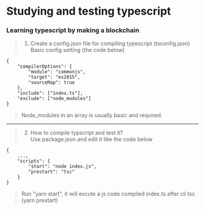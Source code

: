 # Studying and testing typescript

### Learning typescript by making a blockchain

> 1. Create a config.json file for compiling typescript (tsconfig.json) \
Basic config setting (the code below)

```
{
    "compilerOptions": {
        "module": "commonjs",
        "target": "es2015",
        "sourceMap": true
    },
    "include": ["index.ts"],
    "exclude": ["node_modules"]
}
```

> Node_modules in an array is usually basic and required.
---
> 2. How to compile typscript and test it?\
Use package.json and edit it like the code below
```
{
    ...,
    "scripts": {
        "start": "node index.js",
        "prestart": "tsc"
    }
}
```
> Run "yarn start", it will excute a js code compiled index.ts after cli tsc (yarn prestart)